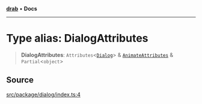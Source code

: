 [**drab**](/docs/README.md) • **Docs**

---

# Type alias: DialogAttributes

> **DialogAttributes**: `Attributes`\<[`Dialog`](/docs/classes/Dialog.md)\> & [`AnimateAttributes`](/docs/type-aliases/AnimateAttributes.md) & `Partial`\<`object`\>

## Source

[src/package/dialog/index.ts:4](https://github.com/rossrobino/components/blob/48c98b10e173fadbab032543d3a85f26875ed206/src/package/dialog/index.ts#L4)

